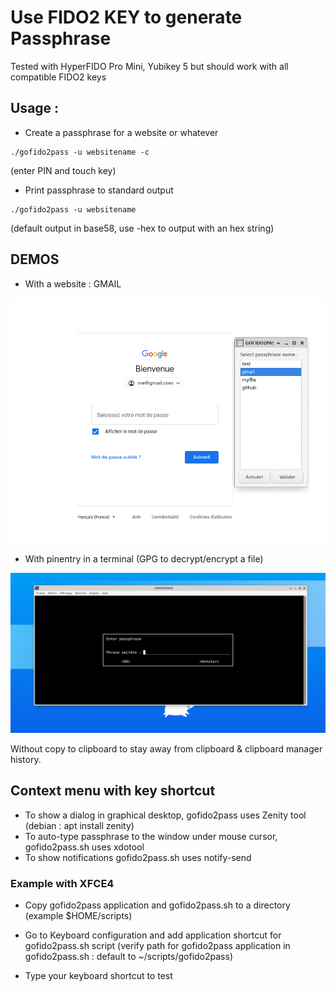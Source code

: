 # Use FIDO2 KEY to generate Passphrase

Tested with HyperFIDO Pro Mini, Yubikey 5 but should work with all compatible FIDO2 keys 

## Usage :

- Create a passphrase for a website or whatever
```
./gofido2pass -u websitename -c
```
(enter PIN and touch key)

- Print passphrase to standard output
```
./gofido2pass -u websitename
```
(default output in base58, use -hex to output with an hex string)

## DEMOS

- With a website : GMAIL

![GOFIDO2PASS with GMAIL](https://github.com/odatam/gofido2pass/raw/main/demos/gofido2pass_gmail.gif "GMAIL")

- With pinentry in a terminal (GPG to decrypt/encrypt a file)

![GOFIDO2PASS with PINENTRY](https://github.com/odatam/gofido2pass/raw/main/demos/gofido2pass_pinentry.gif "PINENTRY (GPG)")

Without copy to clipboard to stay away from clipboard & clipboard manager history.

## Context menu with key shortcut

- To show a dialog in graphical desktop, gofido2pass uses Zenity tool (debian : apt install zenity)
- To auto-type passphrase to the window under mouse cursor, gofido2pass.sh uses xdotool
- To show notifications gofido2pass.sh uses notify-send

### Example with XFCE4

- Copy gofido2pass application and gofido2pass.sh to a directory (example $HOME/scripts)

- Go to Keyboard configuration and add application shortcut for gofido2pass.sh script
 (verify path for gofido2pass application in gofido2pass.sh : default to ~/scripts/gofido2pass)
 
- Type your keyboard shortcut to test



